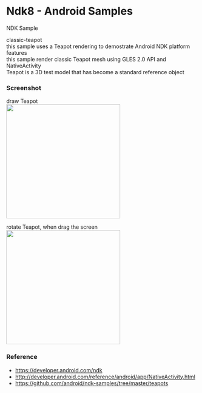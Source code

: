 Ndk8 - Android Samples
===============

NDK Sample <br/>

classic-teapot <br/>
this sample uses a Teapot rendering to demostrate Android NDK platform features <br/>
this sample render classic Teapot mesh using GLES 2.0 API and NativeActivity <br/>
Teapot is a 3D test model that has become a standard reference object <br/>


### Screenshot <br/>
draw Teapot <br/>
<image src="https://raw.githubusercontent.com/ohwada/Android_Samples/master/Ndk8/screenshot/ndk8_main.png" width="300" /><br/>

rotate Teapot, when drag the screen <br/>
<image src="https://raw.githubusercontent.com/ohwada/Android_Samples/master/Ndk8/screenshot/ndk8_rotate.png" width="300" /><br/>

### Reference <br/>
- https://developer.android.com/ndk
- http://developer.android.com/reference/android/app/NativeActivity.html
- https://github.com/android/ndk-samples/tree/master/teapots

